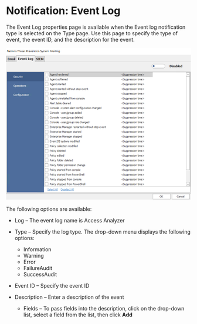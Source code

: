 # Notification: Event Log

The Event Log properties page is available when the Event log notification type is selected on the Type page. Use this page to specify the type of event, the event ID, and the description for the event.

![Notification Data Analysis Module wizard Event Log properties page](/static/img/product_docs/threatprevention/threatprevention/admin/configuration/systemalerting/eventlog.png)

The following options are available:

- Log – The event log name is Access Analyzer
- Type – Specify the log type. The drop-down menu displays the following options:

  - Information
  - Warning
  - Error
  - FailureAudit
  - SuccessAudit
- Event ID – Specify the event ID
- Description – Enter a description of the event

  - Fields – To pass fields into the description, click on the drop-down list, select a field from the list, then click __Add__
